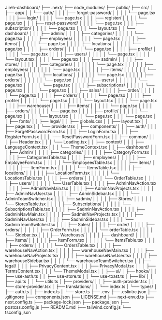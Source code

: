 Jireh-dashboard/
├── .next/
├── node_modules/
├── public/
├── src/
│   ├── app/
│   │   └── auth/
│   │   │   ├── forgot-password/
│   │   │   │   └── page.tsx
│   │   │   ├── login/
│   │   │   │   └── page.tsx
│   │   │   ├── register/
│   │   │   │   └── page.tsx
│   │   │   ├── reset-password/
│   │   │   │   └── page.tsx
│   │   │   ├── subscription/
│   │   │   │   └── page.tsx
│   │   │   └── layout.tsx
│   │   └── dashboard/
│   │   │   ├── admin/
│   │   │   │   ├── categories/
│   │   │   │   │   └── page.tsx
│   │   │   │   ├── employees/
│   │   │   │   │   └── page.tsx
│   │   │   │   ├── items/
│   │   │   │   │   └── page.tsx
│   │   │   │   ├── locations/
│   │   │   │   │   └── page.tsx
│   │   │   │   ├── orders/
│   │   │   │   │   └── page.tsx
│   │   │   │   ├── profile/
│   │   │   │   │   └── page.tsx
│   │   │   │   ├── users/
│   │   │   │   │   └── page.tsx
│   │   │   │   └── layout.tsx
│   │   │   │   └── page.tsx
│   │   │   ├── sadmin/
│   │   │   │   ├── stores/
│   │   │   │   │   ├── categories/
│   │   │   │   │   │   └── page.tsx
│   │   │   │   │   ├── employees/
│   │   │   │   │   │   └── page.tsx
│   │   │   │   │   ├── items/
│   │   │   │   │   │   └── page.tsx
│   │   │   │   │   ├── locations/
│   │   │   │   │   │   └── page.tsx
│   │   │   │   │   ├── orders/
│   │   │   │   │   │   └── page.tsx
│   │   │   │   │   ├── users/
│   │   │   │   │   │   └── page.tsx
│   │   │   │   │   └── page.tsx
│   │   │   │   ├── subscriptions/
│   │   │   │   │   └── page.tsx
│   │   │   │   └── page.tsx
│   │   │   ├── sales/
│   │   │   │   ├── order/
│   │   │   │   │   └── page.tsx
│   │   │   │   ├── orders/
│   │   │   │   │   └── page.tsx
│   │   │   │   ├── profile/
│   │   │   │   │   └── page.tsx
│   │   │   │   └── layout.tsx
│   │   │   │   └── page.tsx
│   │   │   ├── warehouse/
│   │   │   │   ├── items/
│   │   │   │   │   └── page.tsx
│   │   │   │   ├── orders/
│   │   │   │   │   └── page.tsx
│   │   │   │   ├── profile/
│   │   │   │   │   └── page.tsx
│   │   │   │   └── layout.tsx
│   │   │   │   └── page.tsx
│   │   │   └── page.tsx
│   │   ├── fonts/
│   │   ├── legal/
│   │   ├── globals.css
│   │   ├── layout.tsx
│   │   ├── page.tsx
│   │   └── provider.tsx
│   ├── components/
│   │   ├── auth/
│   │   │   ├── ForgetPasswordForm.tsx
│   │   │   ├── LoginForm.tsx
│   │   │   ├── RegisterForm.tsx
│   │   │   └── ResetPasswordForm.tsx
│   │   ├── common/
│   │   │   ├── Header.tsx
│   │   │   └── Loading.tsx
│   │   ├── context/
│   │   │   ├── LanguageContext.tsx
│   │   │   └── ThemeContext.tsx
│   │   ├── dashboard/
│   │   │   ├── Admin/
│   │   │   │   ├── categories/
│   │   │   │   │   ├── CategoryForm.tsx
│   │   │   │   │   ├── CategoriesTable.tsx
│   │   │   │   ├── employees/
│   │   │   │   │   ├── EmployeeForm.tsx
│   │   │   │   │   └── EmployeesTable.tsx
│   │   │   │   ├── items/
│   │   │   │   │   ├── ItemForm.tsx
│   │   │   │   │   └── ItemsTable.tsx
│   │   │   │   ├── locations/
│   │   │   │   │   ├── LocationForm.tsx
│   │   │   │   │   └── LocationsTable.tsx
│   │   │   │   ├── orders/
│   │   │   │   │   └── OrderTable.tsx
│   │   │   │   ├── users/
│   │   │   │   │   └── UserTable.tsx
│   │   │   │   ├── AdminNavAction.tsx
│   │   │   │   ├── AdminNavMain.tsx
│   │   │   │   ├── AdminNavProjects.tsx
│   │   │   │   ├── AdminNavUser.tsx
│   │   │   │   ├── AdminSidebar.tsx
│   │   │   │   └── AdminTeamSwitcher.tsx
│   │   │   ├── sadmin/
│   │   │   │   ├── Stores/
│   │   │   │   │   └── StoresTable.tsx
│   │   │   │   ├── Subscriptions/
│   │   │   │   │   └── SubscriptionsTable.tsx
│   │   │   │   ├── SadminNavAction.tsx
│   │   │   │   ├── SadminNavMain.tsx
│   │   │   │   ├── SadminNavProjects.tsx
│   │   │   │   ├── SadminNavUser.tsx
│   │   │   │   ├── SadminSidebar.tsx
│   │   │   │   └── SadminTeamSwitcher.tsx
│   │   │   ├── Sales/
│   │   │   │   ├── order/
│   │   │   │   ├── orders/
│   │   │   │   │   ├── OrderForm.tsx
│   │   │   │   │   └── orderTable.tsx
│   │   │   │   └── Sidebar.tsx
│   │   │   ├── Warehouse/
│   │   │   │   ├── dashboard/
│   │   │   │   ├── items/
│   │   │   │   │   ├── ItemForm.tsx
│   │   │   │   │   └── ItemsTable.tsx
│   │   │   │   ├── orders/
│   │   │   │   │   └── OrdersTable.tsx
│   │   │   │   ├── warehouseNavAction.tsx
│   │   │   │   ├── warehouseNavMain.tsx
│   │   │   │   ├── warehouseNavProjects.tsx
│   │   │   │   ├── warehouseNavUser.tsx
│   │   │   │   ├── warehouseSidebar.tsx
│   │   │   │   └── warehouseTeamSwitcher.tsx
│   │   ├── legal/
│   │   │   ├── PrivacyContent.tsx
│   │   │   ├── PrivacyModal.tsx
│   │   │   ├── TermsContent.tsx
│   │   │   └── ThemeModal.tsx
│   │   ├── ui/
│   ├── hooks/
│   │   ├── use-auth.ts
│   │   ├── use-store.ts
│   │   └── use-toast.ts
│   ├── lib/
│   │   ├── api.ts
│   │   └── utils.ts
│   ├── providers/
│   │   ├── auth-provider.tsx
│   │   └── store-provider.tsx
│   ├── translations/
│   │   └── index.ts
│   └── types/
│       ├── auth.ts
│       ├── index.ts
│       └── store.ts
├── .env
├── .eslintrc.json
├── .gitignore
├── components.json
├── LICENSE.md
├── next-env.d.ts
├── next.config.ts
├── package-lock.json
├── package.json
├── postcss.config.js
├── README.md
├── tailwind.config.js
└── tsconfig.json